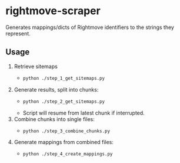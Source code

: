 # rightmove-scraper

Generates mappings/dicts of Rightmove identifiers to the strings they represent.

## Usage
1. Retrieve sitemaps
    - ```bash
      python ./step_1_get_sitemaps.py
      ```
2. Generate results, split into chunks:
    - ```bash
      python ./step_2_get_sitemaps.py
      ```
    - Script will resume from latest chunk if interrupted.
3. Combine chunks into single files:
    - ```bash
      python ./step_3_combine_chunks.py
      ```
4. Generate mappings from combined files:
    - ```bash
      python ./step_4_create_mappings.py
      ```
